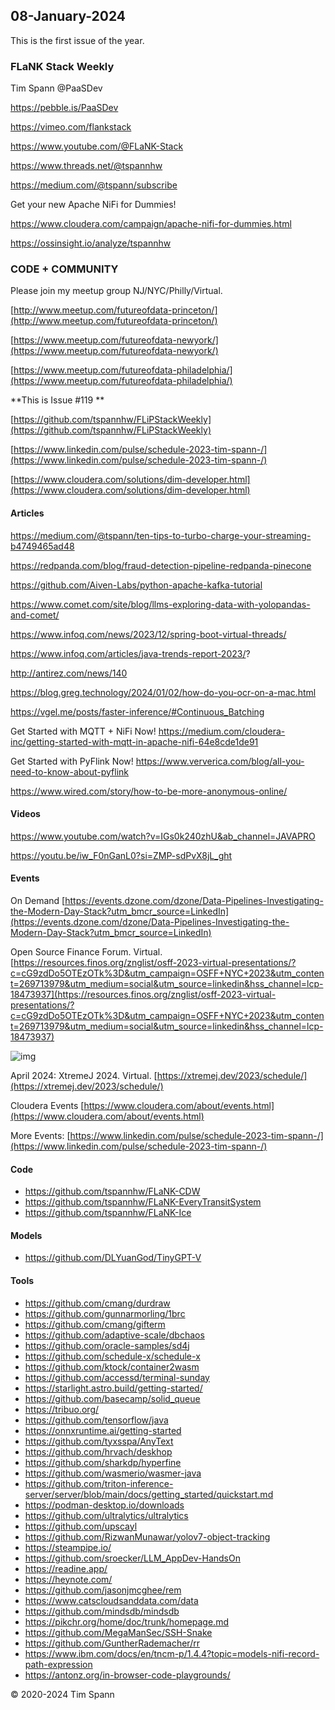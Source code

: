 ## 08-January-2024


This is the first issue of the year.

### FLaNK Stack Weekly


Tim Spann @PaaSDev

https://pebble.is/PaaSDev

https://vimeo.com/flankstack

https://www.youtube.com/@FLaNK-Stack

https://www.threads.net/@tspannhw

https://medium.com/@tspann/subscribe

Get your new Apache NiFi for Dummies!

https://www.cloudera.com/campaign/apache-nifi-for-dummies.html

https://ossinsight.io/analyze/tspannhw



### CODE + COMMUNITY

Please join my meetup group NJ/NYC/Philly/Virtual. 

[http://www.meetup.com/futureofdata-princeton/](http://www.meetup.com/futureofdata-princeton/)

[https://www.meetup.com/futureofdata-newyork/](https://www.meetup.com/futureofdata-newyork/)

[https://www.meetup.com/futureofdata-philadelphia/](https://www.meetup.com/futureofdata-philadelphia/)


**This is Issue #119 **



[https://github.com/tspannhw/FLiPStackWeekly](https://github.com/tspannhw/FLiPStackWeekly)

[https://www.linkedin.com/pulse/schedule-2023-tim-spann-/](https://www.linkedin.com/pulse/schedule-2023-tim-spann-/)

[https://www.cloudera.com/solutions/dim-developer.html](https://www.cloudera.com/solutions/dim-developer.html)




#### Articles

https://medium.com/@tspann/ten-tips-to-turbo-charge-your-streaming-b4749465ad48

https://redpanda.com/blog/fraud-detection-pipeline-redpanda-pinecone

https://github.com/Aiven-Labs/python-apache-kafka-tutorial

https://www.comet.com/site/blog/llms-exploring-data-with-yolopandas-and-comet/

https://www.infoq.com/news/2023/12/spring-boot-virtual-threads/

https://www.infoq.com/articles/java-trends-report-2023/?

http://antirez.com/news/140

https://blog.greg.technology/2024/01/02/how-do-you-ocr-on-a-mac.html

https://vgel.me/posts/faster-inference/#Continuous_Batching

Get Started with MQTT + NiFi Now!
https://medium.com/cloudera-inc/getting-started-with-mqtt-in-apache-nifi-64e8cde1de91

Get Started with PyFlink Now!
https://www.ververica.com/blog/all-you-need-to-know-about-pyflink

https://www.wired.com/story/how-to-be-more-anonymous-online/



#### Videos

https://www.youtube.com/watch?v=IGs0k240zhU&ab_channel=JAVAPRO

https://youtu.be/iw_F0nGanL0?si=ZMP-sdPvX8jL_ght



#### Events

On Demand
[https://events.dzone.com/dzone/Data-Pipelines-Investigating-the-Modern-Day-Stack?utm_bmcr_source=LinkedIn](https://events.dzone.com/dzone/Data-Pipelines-Investigating-the-Modern-Day-Stack?utm_bmcr_source=LinkedIn)

Open Source Finance Forum.  Virtual.
[https://resources.finos.org/znglist/osff-2023-virtual-presentations/?c=cG9zdDo5OTEzOTk%3D&utm_campaign=OSFF+NYC+2023&utm_content=269713979&utm_medium=social&utm_source=linkedin&hss_channel=lcp-18473937](https://resources.finos.org/znglist/osff-2023-virtual-presentations/?c=cG9zdDo5OTEzOTk%3D&utm_campaign=OSFF+NYC+2023&utm_content=269713979&utm_medium=social&utm_source=linkedin&hss_channel=lcp-18473937)

![img](https://media.licdn.com/dms/image/D4E22AQFBasCuZrsnJg/feedshare-shrink_800/0/1702310406179?e=1704931200&v=beta&t=4w-KHZHp074hHIypUEyDUkqUGu9nWXAeGRNPnFyNUUg)


April 2024: XtremeJ 2024. Virtual.
[https://xtremej.dev/2023/schedule/](https://xtremej.dev/2023/schedule/)


Cloudera Events
[https://www.cloudera.com/about/events.html](https://www.cloudera.com/about/events.html)

More Events:
[https://www.linkedin.com/pulse/schedule-2023-tim-spann-/](https://www.linkedin.com/pulse/schedule-2023-tim-spann-/)


#### Code

* https://github.com/tspannhw/FLaNK-CDW
* https://github.com/tspannhw/FLaNK-EveryTransitSystem
* https://github.com/tspannhw/FLaNK-Ice

#### Models

* https://github.com/DLYuanGod/TinyGPT-V

#### Tools

* https://github.com/cmang/durdraw
* https://github.com/gunnarmorling/1brc
* https://github.com/cmang/gifterm
* https://github.com/adaptive-scale/dbchaos
* https://github.com/oracle-samples/sd4j
* https://github.com/schedule-x/schedule-x
* https://github.com/ktock/container2wasm
* https://github.com/accessd/terminal-sunday
* https://starlight.astro.build/getting-started/
* https://github.com/basecamp/solid_queue
* https://tribuo.org/
* https://github.com/tensorflow/java
* https://onnxruntime.ai/getting-started
* https://github.com/tyxsspa/AnyText
* https://github.com/hrvach/deskhop
* https://github.com/sharkdp/hyperfine
* https://github.com/wasmerio/wasmer-java
* https://github.com/triton-inference-server/server/blob/main/docs/getting_started/quickstart.md
* https://podman-desktop.io/downloads
* https://github.com/ultralytics/ultralytics
* https://github.com/upscayl
* https://github.com/RizwanMunawar/yolov7-object-tracking
* https://steampipe.io/
* https://github.com/sroecker/LLM_AppDev-HandsOn
* https://readine.app/
* https://heynote.com/
* https://github.com/jasonjmcghee/rem
* https://www.catscloudsanddata.com/data
* https://github.com/mindsdb/mindsdb
* https://pikchr.org/home/doc/trunk/homepage.md
* https://github.com/MegaManSec/SSH-Snake
* https://github.com/GuntherRademacher/rr
* https://www.ibm.com/docs/en/tncm-p/1.4.4?topic=models-nifi-record-path-expression
* https://antonz.org/in-browser-code-playgrounds/

&copy; 2020-2024 Tim Spann
